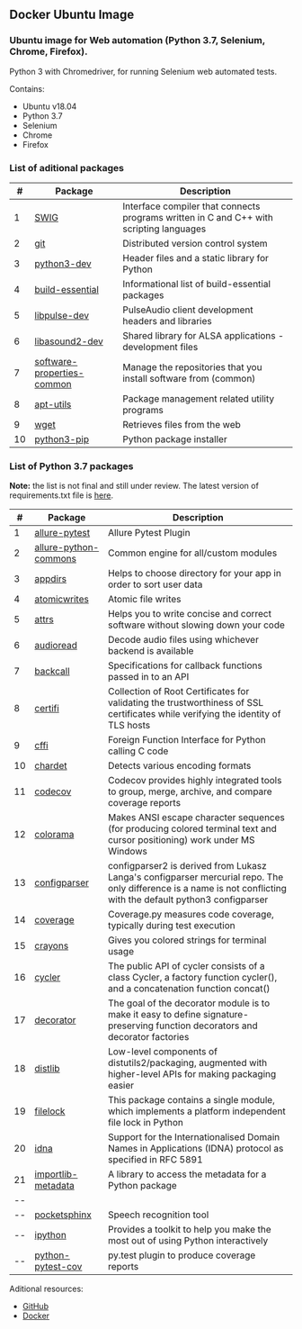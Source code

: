 ## Docker Ubuntu Image

### Ubuntu image for Web automation (Python 3.7, Selenium, Chrome, Firefox).

Python 3 with Chromedriver, for running Selenium web automated tests.

Contains:

- Ubuntu v18.04
- Python 3.7
- Selenium
- Chrome
- Firefox

### List of aditional packages

| #  | Package                               |                                      Description                                        |
| -- | ------------------------------------- | --------------------------------------------------------------------------------------- | 
| 1  | [SWIG](http://www.swig.org/exec.html) | Interface compiler that connects programs written in C and C++ with scripting languages | 
| 2  | [git](https://git-scm.com/)           | Distributed version control system                                                      |
| 3  | [python3-dev](https://packages.debian.org/stable/python3-dev)| Header files and a static library for Python                     |
| 4  | [build-essential](https://packages.ubuntu.com/bionic/build-essential)| Informational list of build-essential packages           |
| 5  | [libpulse-dev](https://packages.ubuntu.com/bionic/libpulse-dev)| PulseAudio client development headers and libraries            |
| 6  | [libasound2-dev](https://packages.ubuntu.com/bionic/libasound2-dev)| Shared library for ALSA applications - development files   |
| 7  | [software-properties-common](https://packages.ubuntu.com/bionic/software-properties-common)| Manage the repositories that you install software from (common)|
| 8 | [apt-utils](https://packages.ubuntu.com/bionic/apt-utils)| Package management related utility programs                          |
| 9 | [wget](https://packages.ubuntu.com/bionic/wget)| Retrieves files from the web                                                   |
| 10 | [python3-pip](https://packages.ubuntu.com/bionic/python3-pip)| Python package installer                                         |

### List of Python 3.7 packages

**Note:** the list is not final and still under review. The latest version of requirements.txt file is [here](https://github.com/ikostan/ubuntu_python_3.7_selenium/blob/master/requirements.txt).

| #  | Package                               |                                      Description                                        |
| -- | ------------------------------------- | --------------------------------------------------------------------------------------- | 
| 1  | [allure-pytest](https://pypi.org/project/allure-pytest/)| Allure Pytest Plugin                                                  |
| 2  | [allure-python-commons](https://github.com/allure-framework/allure-python)| Common engine for all/custom modules                |
| 3  | [appdirs](https://pypi.org/project/appdirs/)| Helps to choose directory for your app in order to sort user data                 |
| 4  | [atomicwrites](https://pypi.org/project/atomicwrites/)| Atomic file writes                                                      |
| 5  | [attrs](https://pypi.org/project/attrs/)| Helps you to write concise and correct software without slowing down your code        |
| 6  | [audioread](https://pypi.org/project/audioread/)| Decode audio files using whichever backend is available                       |
| 7  | [backcall](https://pypi.org/project/backcall/)| Specifications for callback functions passed in to an API                       |
| 8  | [certifi](https://pypi.org/project/certifi/)| Collection of Root Certificates for validating the trustworthiness of SSL certificates while verifying the identity of TLS hosts |
| 9  | [cffi](https://pypi.org/project/cffi/)| Foreign Function Interface for Python calling C code                                    |
| 10 | [chardet](https://pypi.org/project/chardet2/)| Detects various encoding formats |
| 11 | [codecov](https://codecov.io/)| Codecov provides highly integrated tools to group, merge, archive, and compare coverage reports |
| 12 | [colorama](https://pypi.org/project/colorama/)| Makes ANSI escape character sequences (for producing colored terminal text and cursor positioning) work under MS Windows |
| 13 | [configparser](https://pypi.org/project/configparser2/)| configparser2 is derived from Lukasz Langa's configparser mercurial repo. The only difference is a name is not conflicting with the default python3 configparser                                           |
| 14 | [coverage](https://pypi.org/project/coverage/)| Coverage.py measures code coverage, typically during test execution             |
| 15 | [crayons](https://pypi.org/project/crayons/)| Gives you colored strings for terminal usage                                      |
| 16 | [cycler](https://pypi.org/project/Cycler/)| The public API of cycler consists of a class Cycler, a factory function cycler(), and a concatenation function concat() |
| 17 | [decorator](https://pypi.org/project/decorator/)|The goal of the decorator module is to make it easy to define signature-preserving function decorators and decorator factories|
| 18 | [distlib](https://pypi.org/project/distlib/)|Low-level components of distutils2/packaging, augmented with higher-level APIs for making packaging easier |
| 19 | [filelock](https://pypi.org/project/filelock/2.0.13/)|This package contains a single module, which implements a platform independent file lock in Python|
| 20 | [idna](https://pypi.org/project/idna/)|Support for the Internationalised Domain Names in Applications (IDNA) protocol as specified in RFC 5891|
| 21 | [importlib-metadata](https://pypi.org/project/importlib-metadata/)|A library to access the metadata for a Python package|
| -- | []()|                                        |
| -- | [pocketsphinx](https://packages.ubuntu.com/bionic/pocketsphinx)| Speech recognition tool                                        |
| -- | [ipython](https://pypi.org/project/ipython/)| Provides a toolkit to help you make the most out of using Python interactively    |
| -- | [python-pytest-cov](https://packages.ubuntu.com/bionic/python-pytest-cov)| py.test plugin to produce coverage reports           |

Aditional resources:

- [GitHub](https://github.com/ikostan/ubuntu_python_3.7_selenium/)
- [Docker](https://hub.docker.com/repository/docker/ikostan/ubuntu_python_3.7_selenium)
